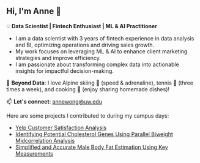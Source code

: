 ## Hi, I'm Anne 👋

💡 **Data Scientist | Fintech Enthusiast | ML & AI Practitioner** 
- I am a data scientist with 3 years of fintech experience in data analysis and BI, optimizing operations and driving sales growth.  
- My work focuses on leveraging ML & AI to enhance client marketing strategies and improve efficiency.  
- I am passionate about transforming complex data into actionable insights for impactful decision-making.

🌱 **Beyond Data**: I love Alpine skiing 🎿 (speed & adrenaline), tennis 🎾 (three times a week), and cooking 🍳 (enjoy sharing homemade dishes)!

📫 **Let's connect**: annewong@uw.edu  

Here are some projects I contributed to during my campus days:
- [Yelp Customer Satisfaction Analysis](https://github.com/sshen82/STAT-628-Module3)
- [Identifying Potential Cholesterol Genes Using Parallel Biweight Midcorrelation Analysis](https://github.com/605Group17Genes/605project)
- [Simplified and Accurate Male Body Fat Estimation Using Key Measurements](https://github.com/628-module2-group9/Bodyfat)


<!--
**AnneHuenWaiWong/AnneHuenWaiWong** is a ✨ _special_ ✨ repository because its `README.md` (this file) appears on your GitHub profile.

Here are some ideas to get you started:

- 🔭 I’m currently working on ...
- 🌱 I’m currently learning ...
- 👯 I’m looking to collaborate on ...
- 🤔 I’m looking for help with ...
- 💬 Ask me about ...
- 📫 How to reach me: ...
- 😄 Pronouns: ...
- ⚡ Fun fact: ...
-->
